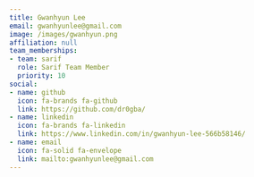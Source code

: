 ```yaml
---
title: Gwanhyun Lee
email: gwanhyunlee@gmail.com
image: /images/gwanhyun.png
affiliation: null
team_memberships:
- team: sarif
  role: Sarif Team Member
  priority: 10
social:
- name: github
  icon: fa-brands fa-github
  link: https://github.com/dr0gba/
- name: linkedin
  icon: fa-brands fa-linkedin
  link: https://www.linkedin.com/in/gwanhyun-lee-566b58146/
- name: email
  icon: fa-solid fa-envelope
  link: mailto:gwanhyunlee@gmail.com
---
```



